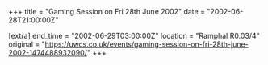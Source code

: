 +++
title = "Gaming Session on Fri 28th June 2002"
date = "2002-06-28T21:00:00Z"

[extra]
end_time = "2002-06-29T03:00:00Z"
location = "Ramphal R0.03/4"
original = "https://uwcs.co.uk/events/gaming-session-on-fri-28th-june-2002-1474488932090/"
+++




